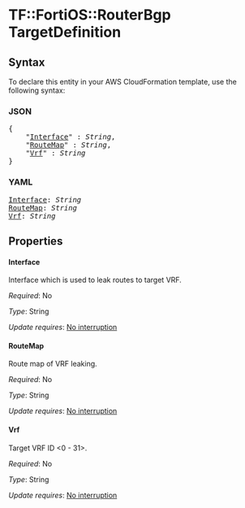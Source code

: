# TF::FortiOS::RouterBgp TargetDefinition

## Syntax

To declare this entity in your AWS CloudFormation template, use the following syntax:

### JSON

<pre>
{
    "<a href="#interface" title="Interface">Interface</a>" : <i>String</i>,
    "<a href="#routemap" title="RouteMap">RouteMap</a>" : <i>String</i>,
    "<a href="#vrf" title="Vrf">Vrf</a>" : <i>String</i>
}
</pre>

### YAML

<pre>
<a href="#interface" title="Interface">Interface</a>: <i>String</i>
<a href="#routemap" title="RouteMap">RouteMap</a>: <i>String</i>
<a href="#vrf" title="Vrf">Vrf</a>: <i>String</i>
</pre>

## Properties

#### Interface

Interface which is used to leak routes to target VRF.

_Required_: No

_Type_: String

_Update requires_: [No interruption](https://docs.aws.amazon.com/AWSCloudFormation/latest/UserGuide/using-cfn-updating-stacks-update-behaviors.html#update-no-interrupt)

#### RouteMap

Route map of VRF leaking.

_Required_: No

_Type_: String

_Update requires_: [No interruption](https://docs.aws.amazon.com/AWSCloudFormation/latest/UserGuide/using-cfn-updating-stacks-update-behaviors.html#update-no-interrupt)

#### Vrf

Target VRF ID <0 - 31>.

_Required_: No

_Type_: String

_Update requires_: [No interruption](https://docs.aws.amazon.com/AWSCloudFormation/latest/UserGuide/using-cfn-updating-stacks-update-behaviors.html#update-no-interrupt)

